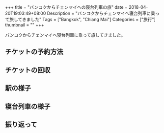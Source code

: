 +++
title = "バンコクからチェンマイへの寝台列車の旅"
date = 2018-04-20T19:03:49+08:00
Description = "バンコクからチェンマイへ寝台列車に乗って旅してきました"
Tags = ["Bangkok", "Chiang Mai"]
Categories = ["旅行"]
thumbnail = ""
+++

バンコクからチェンマイへ寝台列車に乗って旅してきました。

## チケットの予約方法

## チケットの回収

## 駅の様子

## 寝台列車の様子

## 振り返って
